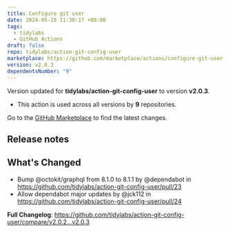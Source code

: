 ```yaml
---
title: Configure git user
date: 2024-05-10 11:30:17 +00:00
tags:
  - tidylabs
  - GitHub Actions
draft: false
repo: tidylabs/action-git-config-user
marketplace: https://github.com/marketplace/actions/configure-git-user
version: v2.0.3
dependentsNumber: "9"
---
```



Version updated for **tidylabs/action-git-config-user** to version **v2.0.3**.
- This action is used across all versions by **9** repositories.

Go to the [GitHub Marketplace](https://github.com/marketplace/actions/configure-git-user) to find the latest changes.

## Release notes

## What's Changed
* Bump @octokit/graphql from 8.1.0 to 8.1.1 by @dependabot in https://github.com/tidylabs/action-git-config-user/pull/23
* Allow dependabot major updates by @jck112 in https://github.com/tidylabs/action-git-config-user/pull/24


**Full Changelog**: https://github.com/tidylabs/action-git-config-user/compare/v2.0.2...v2.0.3
